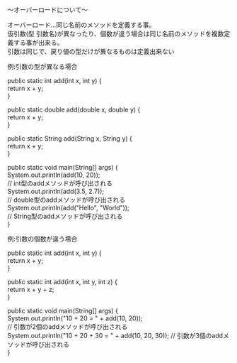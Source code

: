 〜オーバーロードについて〜

オーバーロード…同じ名前のメソッドを定義する事。<br>
仮引数(型 引数名)が異なったり、個数が違う場合は同じ名前のメソッドを複数定義する事が出来る。<br>
引数は同じで、戻り値の型だけが異なるものは定義出来ない<br>


例:引数の型が異なる場合<br>

public static int add(int x, int y) {<br>
  return x + y;<br>
}<br>

public static double add(double x, double y) {<br>
  return x + y;<br>
}<br>

public static String add(String x, String y) {<br>
  return x + y;<br>
}<br>

public static void main(String[] args) {<br>
  System.out.println(add(10, 20));<br>
  // int型のaddメソッドが呼び出される<br>
  System.out.println(add(3.5, 2.7));<br>
  // double型のaddメソッドが呼び出される<br>
  System.out.println(add("Hello", "World"));<br>
  // String型のaddメソッドが呼び出される<br>
}<br>

例:引数の個数が違う場合<br>

public static int add(int x, int y) {<br>
  return x + y;<br>
}<br>

public static int add(int x, int y, int z) {<br>
  return x + y + z;<br>
}<br>

public static void main(String[] args) {<br>
  System.out.println("10 + 20 = " + add(10, 20));<br>
  // 引数が2個のaddメソッドが呼び出される<br>
  System.out.println("10 + 20 + 30 = " + add(10, 20, 30));
  // 引数が3個のaddメソッドが呼び出される<br>
}<br>